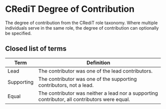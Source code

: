 # CRediT Degree of Contribution 

The degree of contribution from the CRediT role taxonomy.
Where multiple individuals serve in the same role, the degree of contribution can optionally be specified. 

## Closed list of terms

| Term | Definition | 
| --- | --- | 
| Lead | The contributor was one of the lead contributors.| 
| Supporting | The contributor was one of the supporting contributors, not a lead.|
| Equal |The contributor was neither a lead nor a supporting contributor, all contributors were equal.|	

